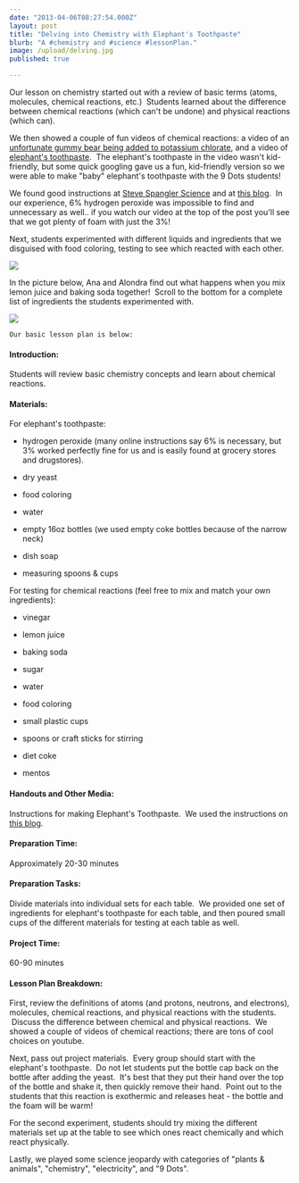 ```yaml
---
date: "2013-04-06T08:27:54.000Z"
layout: post
title: "Delving into Chemistry with Elephant's Toothpaste"
blurb: "A #chemistry and #science #lessonPlan."
image: /upload/delving.jpg
published: true

---
```




Our lesson on chemistry started out with a review of basic terms (atoms, molecules, chemical reactions, etc.)  Students learned about the difference between chemical reactions (which can't be undone) and physical reactions (which can).

We then showed a couple of fun videos of chemical reactions: a video of an [unfortunate gummy bear being added to potassium chlorate](http://www.youtube.com/watch?feature=player_embedded&v=txkRCIPSsjM), and a video of [elephant's toothpaste](www.youtube.com/watch?v=ezsur0L0L1c).  The elephant's toothpaste in the video wasn't kid-friendly, but some quick googling gave us a fun, kid-friendly version so we were able to make "baby" elephant's toothpaste with the 9 Dots students!

We found good instructions at [Steve Spangler Science](glerscience.com/experiment/elephants-toothpaste) and at [this blog](http://www.jugglingwithkids.com/2012/02/elephant-toothpaste.html).  In our experience, 6% hydrogen peroxide was impossible to find and unnecessary as well.. if you watch our video at the top of the post you'll see that we got plenty of foam with just the 3%!

Next, students experimented with different liquids and ingredients that we disguised with food coloring, testing to see which reacted with each other.


[![](http://9-dots.org/wp-uploads/2013/03/Photo-Mar-19-4-53-52-PM-compressed-1024x768.jpg)](http://9-dots.org/wp-uploads/2013/03/Photo-Mar-19-4-53-52-PM-compressed.jpg)




In the picture below, Ana and Alondra find out what happens when you mix lemon juice and baking soda together!  Scroll to the bottom for a complete list of ingredients the students experimented with.




[![](http://9-dots.org/wp-uploads/2013/03/Photo-Mar-18-5-15-32-PM-e1364654746898-768x1024.jpg)](http://9-dots.org/wp-uploads/2013/03/Photo-Mar-18-5-15-32-PM.jpg)





    Our basic lesson plan is below:




#### Introduction:


Students will review basic chemistry concepts and learn about chemical reactions.


#### Materials:


For elephant's toothpaste:



	
  * hydrogen peroxide (many online instructions say 6% is necessary, but 3% worked perfectly fine for us and is easily found at grocery stores and drugstores).

	
  * dry yeast

	
  * food coloring

	
  * water

	
  * empty 16oz bottles (we used empty coke bottles because of the narrow neck)

	
  * dish soap

	
  * measuring spoons & cups


For testing for chemical reactions (feel free to mix and match your own ingredients):

	
  * vinegar

	
  * lemon juice

	
  * baking soda

	
  * sugar

	
  * water

	
  * food coloring

	
  * small plastic cups

	
  * spoons or craft sticks for stirring

	
  * diet coke

	
  * mentos




#### Handouts and Other Media:


Instructions for making Elephant's Toothpaste.  We used the instructions on [this blog](http://www.jugglingwithkids.com/2012/02/elephant-toothpaste.html).


#### Preparation Time:


Approximately 20-30 minutes


#### Preparation Tasks:


Divide materials into individual sets for each table.  We provided one set of ingredients for elephant's toothpaste for each table, and then poured small cups of the different materials for testing at each table as well.


#### Project Time:


60-90 minutes


#### Lesson Plan Breakdown:


First, review the definitions of atoms (and protons, neutrons, and electrons), molecules, chemical reactions, and physical reactions with the students.  Discuss the difference between chemical and physical reactions.  We showed a couple of videos of chemical reactions; there are tons of cool choices on youtube.

Next, pass out project materials.  Every group should start with the elephant's toothpaste.  Do not let students put the bottle cap back on the bottle after adding the yeast.  It's best that they put their hand over the top of the bottle and shake it, then quickly remove their hand.  Point out to the students that this reaction is exothermic and releases heat - the bottle and the foam will be warm!

For the second experiment, students should try mixing the different materials set up at the table to see which ones react chemically and which react physically.

Lastly, we played some science jeopardy with categories of "plants & animals", "chemistry", "electricity", and "9 Dots".
